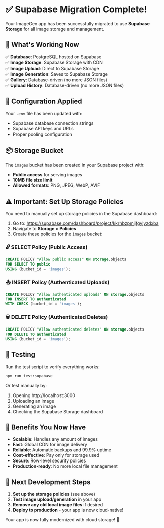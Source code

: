 # ✅ Supabase Migration Complete!

Your ImageGen app has been successfully migrated to use **Supabase Storage** for all image storage and management.

## 🚀 What's Working Now

✅ **Database**: PostgreSQL hosted on Supabase  
✅ **Image Storage**: Supabase Storage with CDN  
✅ **Image Upload**: Direct to Supabase Storage  
✅ **Image Generation**: Saves to Supabase Storage  
✅ **Gallery**: Database-driven (no more JSON files)  
✅ **Upload History**: Database-driven (no more JSON files)  

## 🔧 Configuration Applied

Your `.env` file has been updated with:
- Supabase database connection strings
- Supabase API keys and URLs
- Proper pooling configuration

## 📦 Storage Bucket

The `images` bucket has been created in your Supabase project with:
- **Public access** for serving images
- **10MB file size limit**
- **Allowed formats**: PNG, JPEG, WebP, AVIF

## ⚠️ Important: Set Up Storage Policies

You need to manually set up storage policies in the Supabase dashboard:

1. Go to: https://supabase.com/dashboard/project/kkrhbzpmijfgylyzdxba
2. Navigate to **Storage > Policies**
3. Create these policies for the `images` bucket:

### 🔓 SELECT Policy (Public Access)
```sql
CREATE POLICY "Allow public access" ON storage.objects
FOR SELECT TO public
USING (bucket_id = 'images');
```

### 📤 INSERT Policy (Authenticated Uploads)
```sql
CREATE POLICY "Allow authenticated uploads" ON storage.objects
FOR INSERT TO authenticated
WITH CHECK (bucket_id = 'images');
```

### 🗑️ DELETE Policy (Authenticated Deletes)
```sql
CREATE POLICY "Allow authenticated deletes" ON storage.objects
FOR DELETE TO authenticated
USING (bucket_id = 'images');
```

## 🧪 Testing

Run the test script to verify everything works:
```bash
npm run test:supabase
```

Or test manually by:
1. Opening http://localhost:3000
2. Uploading an image
3. Generating an image
4. Checking the Supabase Storage dashboard

## 🎯 Benefits You Now Have

- **Scalable**: Handles any amount of images
- **Fast**: Global CDN for image delivery
- **Reliable**: Automatic backups and 99.9% uptime
- **Cost-effective**: Pay only for storage used
- **Secure**: Row-level security policies
- **Production-ready**: No more local file management

## 📝 Next Development Steps

1. **Set up the storage policies** (see above)
2. **Test image upload/generation** in your app
3. **Remove any old local image files** if desired
4. **Deploy to production** - your app is now cloud-native!

Your app is now fully modernized with cloud storage! 🚀

